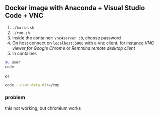 ## Docker image with Anaconda + Visual Studio Code + VNC

1. `./build.sh`
2. `./run.sh`
3. Inside the container:
  `vnc4server :0`, choose password
4. On host connect on ```localhost:5900``` with a vnc client, for instance _VNC viewer for Google Chrome_ or _Remmina remote desktop client_
5. In container:
  ```bash
  su user
  code
  ```
  or
  ```bash
  code --user-data-dir=/tmp
  ```

### problem
this not working, but chromium works
